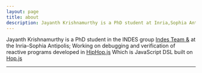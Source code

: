 ```yaml
---
layout: page
title: about
description: Jayanth Krishnamurthy is a PhD student at Inria,Sophia Antipolis
---
```


Jayanth Krishnamurthy is a  PhD student in the INDES group 
[Indes Team &amp;](https://team.inria.fr/indes/)
at the Inria&ndash;Sophia Antipolis;
Working on debugging and verification of reactive programs developed in 
[HipHop.js](http://hop-dev.inria.fr/home/hiphop/index.html) Which is JavaScript DSL built on [Hop.js](http://hop.inria.fr/home/index.html)


---
